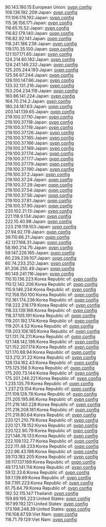 90.143.180.15:European Union: [ovpn config](vpn/90_143_180_15.ovpn)  
106.136.192.209:Japan: [ovpn config](vpn/106_136_192_209.ovpn)  
111.106.178.192:Japan: [ovpn config](vpn/111_106_178_192.ovpn)  
115.36.156.171:Japan: [ovpn config](vpn/115_36_156_171.ovpn)  
116.65.15.52:Japan: [ovpn config](vpn/116_65_15_52.ovpn)  
116.82.179.140:Japan: [ovpn config](vpn/116_82_179_140.ovpn)  
116.82.92.141:Japan: [ovpn config](vpn/116_82_92_141.ovpn)  
118.241.188.239:Japan: [ovpn config](vpn/118_241_188_239.ovpn)  
119.170.35.100:Japan: [ovpn config](vpn/119_170_35_100.ovpn)  
121.107.171.65:Japan: [ovpn config](vpn/121_107_171_65.ovpn)  
124.214.60.182:Japan: [ovpn config](vpn/124_214_60_182.ovpn)  
124.241.149.232:Japan: [ovpn config](vpn/124_241_149_232.ovpn)  
125.205.244.193:Japan: [ovpn config](vpn/125_205_244_193.ovpn)  
125.56.67.244:Japan: [ovpn config](vpn/125_56_67_244.ovpn)  
126.100.147.66:Japan: [ovpn config](vpn/126_100_147_66.ovpn)  
133.32.131.216:Japan: [ovpn config](vpn/133_32_131_216.ovpn)  
153.204.234.118:Japan: [ovpn config](vpn/153_204_234_118.ovpn)  
160.86.141.224:Japan: [ovpn config](vpn/160_86_141_224.ovpn)  
164.70.214.2:Japan: [ovpn config](vpn/164_70_214_2.ovpn)  
180.24.187.63:Japan: [ovpn config](vpn/180_24_187_63.ovpn)  
203.141.139.65:Japan: [ovpn config](vpn/203_141_139_65.ovpn)  
219.100.37.110:Japan: [ovpn config](vpn/219_100_37_110.ovpn)  
219.100.37.118:Japan: [ovpn config](vpn/219_100_37_118.ovpn)  
219.100.37.119:Japan: [ovpn config](vpn/219_100_37_119.ovpn)  
219.100.37.126:Japan: [ovpn config](vpn/219_100_37_126.ovpn)  
219.100.37.165:Japan: [ovpn config](vpn/219_100_37_165.ovpn)  
219.100.37.166:Japan: [ovpn config](vpn/219_100_37_166.ovpn)  
219.100.37.169:Japan: [ovpn config](vpn/219_100_37_169.ovpn)  
219.100.37.174:Japan: [ovpn config](vpn/219_100_37_174.ovpn)  
219.100.37.177:Japan: [ovpn config](vpn/219_100_37_177.ovpn)  
219.100.37.179:Japan: [ovpn config](vpn/219_100_37_179.ovpn)  
219.100.37.190:Japan: [ovpn config](vpn/219_100_37_190.ovpn)  
219.100.37.2:Japan: [ovpn config](vpn/219_100_37_2.ovpn)  
219.100.37.24:Japan: [ovpn config](vpn/219_100_37_24.ovpn)  
219.100.37.29:Japan: [ovpn config](vpn/219_100_37_29.ovpn)  
219.100.37.54:Japan: [ovpn config](vpn/219_100_37_54.ovpn)  
219.100.37.56:Japan: [ovpn config](vpn/219_100_37_56.ovpn)  
219.100.37.81:Japan: [ovpn config](vpn/219_100_37_81.ovpn)  
219.100.37.90:Japan: [ovpn config](vpn/219_100_37_90.ovpn)  
220.102.21.13:Japan: [ovpn config](vpn/220_102_21_13.ovpn)  
221.118.9.134:Japan: [ovpn config](vpn/221_118_9_134.ovpn)  
222.10.40.98:Japan: [ovpn config](vpn/222_10_40_98.ovpn)  
223.219.119.103:Japan: [ovpn config](vpn/223_219_119_103.ovpn)  
27.94.92.178:Japan: [ovpn config](vpn/27_94_92_178.ovpn)  
39.110.66.21:Japan: [ovpn config](vpn/39_110_66_21.ovpn)  
42.127.168.31:Japan: [ovpn config](vpn/42_127_168_31.ovpn)  
58.190.214.75:Japan: [ovpn config](vpn/58_190_214_75.ovpn)  
59.147.226.185:Japan: [ovpn config](vpn/59_147_226_185.ovpn)  
60.239.239.107:Japan: [ovpn config](vpn/60_239_239_107.ovpn)  
60.74.233.252:Japan: [ovpn config](vpn/60_74_233_252.ovpn)  
61.206.255.49:Japan: [ovpn config](vpn/61_206_255_49.ovpn)  
90.149.241.116:Japan: [ovpn config](vpn/90_149_241_116.ovpn)  
110.10.136.223:Korea Republic of: [ovpn config](vpn/110_10_136_223.ovpn)  
110.12.142.206:Korea Republic of: [ovpn config](vpn/110_12_142_206.ovpn)  
110.9.146.234:Korea Republic of: [ovpn config](vpn/110_9_146_234.ovpn)  
112.158.150.100:Korea Republic of: [ovpn config](vpn/112_158_150_100.ovpn)  
112.161.174.236:Korea Republic of: [ovpn config](vpn/112_161_174_236.ovpn)  
118.222.218.179:Korea Republic of: [ovpn config](vpn/118_222_218_179.ovpn)  
118.33.139.166:Korea Republic of: [ovpn config](vpn/118_33_139_166.ovpn)  
118.37.105.191:Korea Republic of: [ovpn config](vpn/118_37_105_191.ovpn)  
119.201.192.174:Korea Republic of: [ovpn config](vpn/119_201_192_174.ovpn)  
119.201.4.52:Korea Republic of: [ovpn config](vpn/119_201_4_52.ovpn)  
119.203.106.165:Korea Republic of: [ovpn config](vpn/119_203_106_165.ovpn)  
121.131.74.211:Korea Republic of: [ovpn config](vpn/121_131_74_211.ovpn)  
121.148.142.196:Korea Republic of: [ovpn config](vpn/121_148_142_196.ovpn)  
121.152.207.174:Korea Republic of: [ovpn config](vpn/121_152_207_174.ovpn)  
121.170.88.94:Korea Republic of: [ovpn config](vpn/121_170_88_94.ovpn)  
123.212.31.22:Korea Republic of: [ovpn config](vpn/123_212_31_22.ovpn)  
128.134.162.43:Korea Republic of: [ovpn config](vpn/128_134_162_43.ovpn)  
175.125.156.5:Korea Republic of: [ovpn config](vpn/175_125_156_5.ovpn)  
175.200.73.144:Korea Republic of: [ovpn config](vpn/175_200_73_144.ovpn)  
175.201.246.221:Korea Republic of: [ovpn config](vpn/175_201_246_221.ovpn)  
1.235.135.79:Korea Republic of: [ovpn config](vpn/1_235_135_79.ovpn)  
1.237.213.104:Korea Republic of: [ovpn config](vpn/1_237_213_104.ovpn)  
211.109.128.78:Korea Republic of: [ovpn config](vpn/211_109_128_78.ovpn)  
211.205.195.86:Korea Republic of: [ovpn config](vpn/211_205_195_86.ovpn)  
211.216.140.228:Korea Republic of: [ovpn config](vpn/211_216_140_228.ovpn)  
211.218.208.181:Korea Republic of: [ovpn config](vpn/211_218_208_181.ovpn)  
211.219.80.64:Korea Republic of: [ovpn config](vpn/211_219_80_64.ovpn)  
220.121.210.79:Korea Republic of: [ovpn config](vpn/220_121_210_79.ovpn)  
220.121.78.152:Korea Republic of: [ovpn config](vpn/220_121_78_152.ovpn)  
220.122.90.79:Korea Republic of: [ovpn config](vpn/220_122_90_79.ovpn)  
221.146.76.133:Korea Republic of: [ovpn config](vpn/221_146_76_133.ovpn)  
222.109.132.77:Korea Republic of: [ovpn config](vpn/222_109_132_77.ovpn)  
222.111.48.233:Korea Republic of: [ovpn config](vpn/222_111_48_233.ovpn)  
222.96.43.198:Korea Republic of: [ovpn config](vpn/222_96_43_198.ovpn)  
39.113.183.205:Korea Republic of: [ovpn config](vpn/39_113_183_205.ovpn)  
39.117.137.169:Korea Republic of: [ovpn config](vpn/39_117_137_169.ovpn)  
49.173.141.114:Korea Republic of: [ovpn config](vpn/49_173_141_114.ovpn)  
59.12.33.6:Korea Republic of: [ovpn config](vpn/59_12_33_6.ovpn)  
59.1.139.69:Korea Republic of: [ovpn config](vpn/59_1_139_69.ovpn)  
59.7.191.223:Korea Republic of: [ovpn config](vpn/59_7_191_223.ovpn)  
61.75.64.79:Korea Republic of: [ovpn config](vpn/61_75_64_79.ovpn)  
182.52.115.147:Thailand: [ovpn config](vpn/182_52_115_147.ovpn)  
159.89.195.223:United States: [ovpn config](vpn/159_89_195_223.ovpn)  
167.99.192.121:United States: [ovpn config](vpn/167_99_192_121.ovpn)  
173.198.248.39:United States: [ovpn config](vpn/173_198_248_39.ovpn)  
116.108.87.59:Viet Nam: [ovpn config](vpn/116_108_87_59.ovpn)  
118.71.79.129:Viet Nam: [ovpn config](vpn/118_71_79_129.ovpn)  
